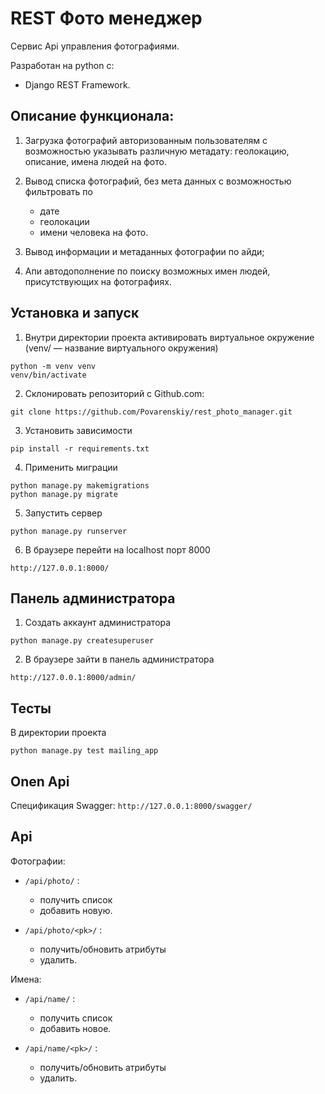 # REST Фото менеджер

Сервис Api управления фотографиями. 

Разработан на python с:
* Django REST Framework.

## Описание функционала:

1. Загрузка фотографий авторизованным пользователям с возможностью указывать различную метадату: геолокацию, описание, имена людей на фото.

2. Вывод списка фотографий, без мета данных с возможностью фильтровать по 
    * дате
    * геолокации
    * имени человека на фото.

3. Вывод информации и метаданных фотографии по айди;

4. Апи автодополнение по поиску возможных имен людей, присутствующих на фотографиях. 


## Установка и запуск

1. Внутри директории проекта активировать виртуальное окружение (venv/ — название виртуального окружения)
````
python -m venv venv
venv/bin/activate
````
2. Склонировать репозиторий с Github.com:
````
git clone https://github.com/Povarenskiy/rest_photo_manager.git
```` 
3. Установить зависимости
````
pip install -r requirements.txt
````
4. Применить миграции
````
python manage.py makemigrations
python manage.py migrate
````
5. Запустить сервер
````
python manage.py runserver
````
6. В браузере перейти на localhost порт 8000
````
http://127.0.0.1:8000/
````

## Панель администратора
1. Создать аккаунт администратора  
````
python manage.py createsuperuser
````
2. В браузере зайти в панель администратора
````
http://127.0.0.1:8000/admin/
````

## Тесты 
В директории проекта
````
python manage.py test mailing_app
````

## Onen Api
Спецификация Swagger: ````http://127.0.0.1:8000/swagger/````
## Api
Фотографии:
* ````/api/photo/````  :
    * получить список
    * добавить новую.

* ````/api/photo/<pk>/```` :
    * получить/обновить атрибуты
    * удалить.

Имена: 
* ````/api/name/```` :
    * получить список 
    * добавить новое. 

* ````/api/name/<pk>/```` :
    * получить/обновить атрибуты
    * удалить.

